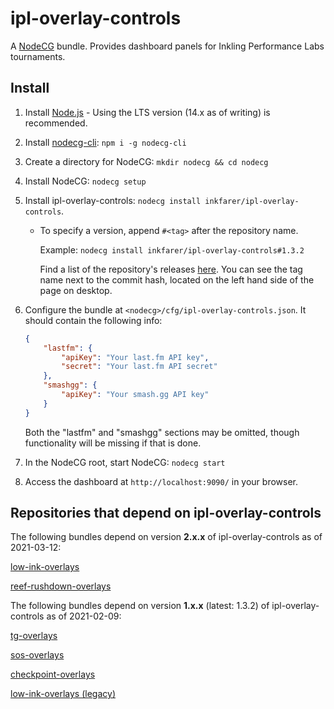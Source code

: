 # ipl-overlay-controls

A [NodeCG](https://github.com/nodecg/nodecg) bundle. Provides dashboard panels for Inkling Performance Labs tournaments.

## Install

1. Install [Node.js](https://nodejs.org/en/) - Using the LTS version (14.x as of writing) is recommended.

1. Install [nodecg-cli](https://github.com/nodecg/nodecg-cli): `npm i -g nodecg-cli`

1. Create a directory for NodeCG: `mkdir nodecg && cd nodecg`

1. Install NodeCG: `nodecg setup`

1. Install ipl-overlay-controls: `nodecg install inkfarer/ipl-overlay-controls`.
	
	* To specify a version, append `#<tag>` after the repository name.

		Example: `nodecg install inkfarer/ipl-overlay-controls#1.3.2`

		Find a list of the repository's releases [here](https://github.com/inkfarer/ipl-overlay-controls/releases).
		You can see the tag name next to the commit hash, located on the left hand side of the page on desktop.

1. Configure the bundle at `<nodecg>/cfg/ipl-overlay-controls.json`. It should contain the following info:

	```json
	{
		"lastfm": {
			"apiKey": "Your last.fm API key",
			"secret": "Your last.fm API secret"
		},
		"smashgg": {
			"apiKey": "Your smash.gg API key"
		}
	}
	```

	Both the "lastfm" and "smashgg" sections may be omitted, though functionality will be missing if that is done.

1. In the NodeCG root, start NodeCG: `nodecg start`

1. Access the dashboard at `http://localhost:9090/` in your browser.

## Repositories that depend on ipl-overlay-controls

The following bundles depend on version **2.x.x** of ipl-overlay-controls as of 2021-03-12:

[low-ink-overlays](https://github.com/inkfarer/low-ink-overlays)

[reef-rushdown-overlays](https://github.com/IPLSplatoon/reef-rushdown-overlays)

The following bundles depend on version **1.x.x** (latest: 1.3.2) of ipl-overlay-controls as of 2021-02-09:

[tg-overlays](https://github.com/inkfarer/tg-overlays) 

[sos-overlays](https://github.com/inkfarer/sos-overlays)

[checkpoint-overlays](https://github.com/inkfarer/checkpoint-overlays)

[low-ink-overlays (legacy)](https://github.com/inkfarer/low-ink-overlays/tree/legacy)

